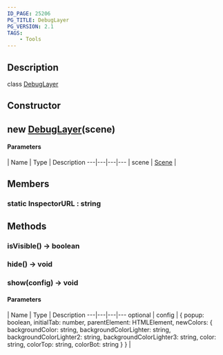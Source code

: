 ```yaml
---
ID_PAGE: 25206
PG_TITLE: DebugLayer
PG_VERSION: 2.1
TAGS:
    - Tools
---
```

## Description

class [DebugLayer](/classes/3.0/DebugLayer)



## Constructor

## new [DebugLayer](/classes/3.0/DebugLayer)(scene)



#### Parameters
 | Name | Type | Description
---|---|---|---
 | scene | [Scene](/classes/3.0/Scene) |      

## Members

### static InspectorURL : string



## Methods

### isVisible() &rarr; boolean


### hide() &rarr; void


### show(config) &rarr; void



#### Parameters
 | Name | Type | Description
---|---|---|---
optional | config | { popup: boolean,  initialTab: number,  parentElement: HTMLElement,  newColors: { backgroundColor: string,  backgroundColorLighter: string,  backgroundColorLighter2: string,  backgroundColorLighter3: string,  color: string,  colorTop: string,  colorBot: string } } | 

